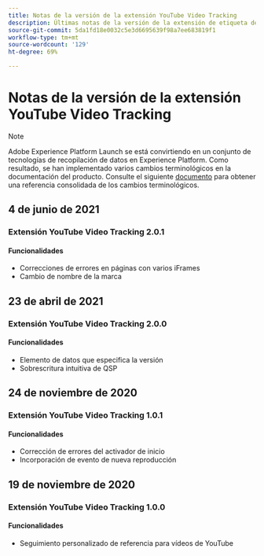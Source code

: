 ```yaml
---
title: Notas de la versión de la extensión YouTube Video Tracking
description: Últimas notas de la versión de la extensión de etiqueta de seguimiento de vídeo de YouTube en Adobe Experience Platform.
source-git-commit: 5da1fd18e0032c5e3d6695639f98a7ee683819f1
workflow-type: tm+mt
source-wordcount: '129'
ht-degree: 69%

---
```


# Notas de la versión de la extensión YouTube Video Tracking

>[!NOTE]
>
>Adobe Experience Platform Launch se está convirtiendo en un conjunto de tecnologías de recopilación de datos en Experience Platform. Como resultado, se han implementado varios cambios terminológicos en la documentación del producto. Consulte el siguiente [documento](../../../term-updates.md) para obtener una referencia consolidada de los cambios terminológicos.

## 4 de junio de 2021

### Extensión YouTube Video Tracking 2.0.1

#### Funcionalidades

* Correcciones de errores en páginas con varios iFrames
* Cambio de nombre de la marca

## 23 de abril de 2021

### Extensión YouTube Video Tracking 2.0.0

#### Funcionalidades

* Elemento de datos que especifica la versión
* Sobrescritura intuitiva de QSP

## 24 de noviembre de 2020

### Extensión YouTube Video Tracking 1.0.1

#### Funcionalidades

* Corrección de errores del activador de inicio
* Incorporación de evento de nueva reproducción

## 19 de noviembre de 2020

### Extensión YouTube Video Tracking 1.0.0

#### Funcionalidades

* Seguimiento personalizado de referencia para vídeos de YouTube
